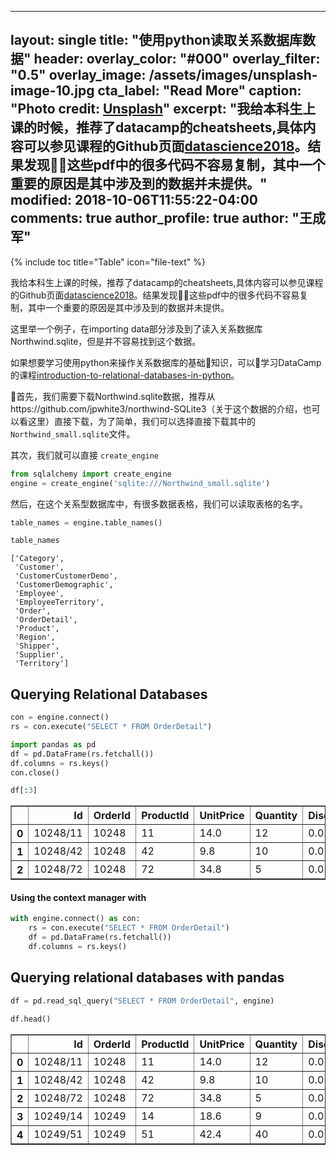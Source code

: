 
---
layout: single
title: "使用python读取关系数据库数据"
header:
  overlay_color: "#000"
  overlay_filter: "0.5"
  overlay_image: /assets/images/unsplash-image-10.jpg
  cta_label: "Read More"
  caption: "Photo credit: [**Unsplash**](https://unsplash.com)"
excerpt: "我给本科生上课的时候，推荐了datacamp的cheatsheets,具体内容可以参见课程的Github页面[datascience2018](https://github.com/computational-class/datascience2018/tree/gh-pages/cheatsheet)。结果发现这些pdf中的很多代码不容易复制，其中一个重要的原因是其中涉及到的数据并未提供。"
modified: 2018-10-06T11:55:22-04:00
comments: true
author_profile: true
author: "王成军"
---

{% include toc title="Table" icon="file-text" %}


我给本科生上课的时候，推荐了datacamp的cheatsheets,具体内容可以参见课程的Github页面[datascience2018](https://github.com/computational-class/datascience2018/tree/gh-pages/cheatsheet)。结果发现这些pdf中的很多代码不容易复制，其中一个重要的原因是其中涉及到的数据并未提供。

这里举一个例子，在importing data部分涉及到了读入关系数据库Northwind.sqlite，但是并不容易找到这个数据。

如果想要学习使用python来操作关系数据库的基础知识，可以学习DataCamp的课程[introduction-to-relational-databases-in-python](https://www.datacamp.com/courses/introduction-to-relational-databases-in-python)。

首先，我们需要下载Northwind.sqlite数据，推荐从https://github.com/jpwhite3/northwind-SQLite3（关于这个数据的介绍，也可以看这里）直接下载，为了简单，我们可以选择直接下载其中的 `Northwind_small.sqlite`文件。

其次，我们就可以直接 `create_engine`

```python
from sqlalchemy import create_engine
engine = create_engine('sqlite:///Northwind_small.sqlite')
```

然后，在这个关系型数据库中，有很多数据表格，我们可以读取表格的名字。

```python
table_names = engine.table_names()
```


```python
table_names
```


    ['Category',
     'Customer',
     'CustomerCustomerDemo',
     'CustomerDemographic',
     'Employee',
     'EmployeeTerritory',
     'Order',
     'OrderDetail',
     'Product',
     'Region',
     'Shipper',
     'Supplier',
     'Territory']



## Querying Relational Databases


```python
con = engine.connect()
rs = con.execute("SELECT * FROM OrderDetail")
```


```python
import pandas as pd
df = pd.DataFrame(rs.fetchall())
df.columns = rs.keys()
con.close()
```


```python
df[:3]
```




<div>
<table border="1" class="dataframe">
  <thead>
    <tr style="text-align: right;">
      <th></th>
      <th>Id</th>
      <th>OrderId</th>
      <th>ProductId</th>
      <th>UnitPrice</th>
      <th>Quantity</th>
      <th>Discount</th>
    </tr>
  </thead>
  <tbody>
    <tr>
      <th>0</th>
      <td>10248/11</td>
      <td>10248</td>
      <td>11</td>
      <td>14.0</td>
      <td>12</td>
      <td>0.0</td>
    </tr>
    <tr>
      <th>1</th>
      <td>10248/42</td>
      <td>10248</td>
      <td>42</td>
      <td>9.8</td>
      <td>10</td>
      <td>0.0</td>
    </tr>
    <tr>
      <th>2</th>
      <td>10248/72</td>
      <td>10248</td>
      <td>72</td>
      <td>34.8</td>
      <td>5</td>
      <td>0.0</td>
    </tr>
  </tbody>
</table>
</div>



#### Using the context manager with


```python
with engine.connect() as con:
    rs = con.execute("SELECT * FROM OrderDetail")
    df = pd.DataFrame(rs.fetchall())
    df.columns = rs.keys()
```

## Querying relational databases with pandas


```python
df = pd.read_sql_query("SELECT * FROM OrderDetail", engine)
```


```python
df.head()
```




<div>
<table border="1" class="dataframe">
  <thead>
    <tr style="text-align: right;">
      <th></th>
      <th>Id</th>
      <th>OrderId</th>
      <th>ProductId</th>
      <th>UnitPrice</th>
      <th>Quantity</th>
      <th>Discount</th>
    </tr>
  </thead>
  <tbody>
    <tr>
      <th>0</th>
      <td>10248/11</td>
      <td>10248</td>
      <td>11</td>
      <td>14.0</td>
      <td>12</td>
      <td>0.0</td>
    </tr>
    <tr>
      <th>1</th>
      <td>10248/42</td>
      <td>10248</td>
      <td>42</td>
      <td>9.8</td>
      <td>10</td>
      <td>0.0</td>
    </tr>
    <tr>
      <th>2</th>
      <td>10248/72</td>
      <td>10248</td>
      <td>72</td>
      <td>34.8</td>
      <td>5</td>
      <td>0.0</td>
    </tr>
    <tr>
      <th>3</th>
      <td>10249/14</td>
      <td>10249</td>
      <td>14</td>
      <td>18.6</td>
      <td>9</td>
      <td>0.0</td>
    </tr>
    <tr>
      <th>4</th>
      <td>10249/51</td>
      <td>10249</td>
      <td>51</td>
      <td>42.4</td>
      <td>40</td>
      <td>0.0</td>
    </tr>
  </tbody>
</table>
</div>
